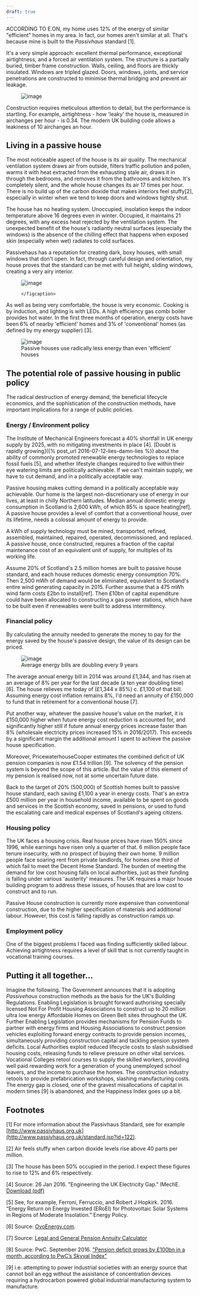 ```yaml
---
draft: true
---
```


ACCORDING TO E.ON, my home uses 12% of the energy of similar "efficient" homes in my area. In fact, our homes aren't similar at all. That's because mine is built to the *Passivhaus* standard [1].

It's a very simple approach: excellent thermal performance, exceptional airtightness, and a forced air ventilation system. The structure is a partially buried, timber frame construction. Walls, ceiling, and floors are thickly insulated. Windows are tripled glazed. Doors, windows, joints, and service penetrations are constructed to minimise thermal bridging and prevent air leakage.

<figure>
    <img src="{{ site.url }}/assets/kingswood-sketchup.png" alt="image" class="img-responsive">
    <figcaption>
    </figcaption>
</figure>


Construction requires meticulous attention to detail, but the performance is startling. For example, airtightness - how 'leaky' the house is, measured in airchanges per hour - is 0.34. The modern UK building code allows a leakiness of 10 airchanges an hour.

## Living in a passive house

The most noticeable aspect of the house is its air quality. The mechanical ventilation system draws air from outside, filters traffic pollution and pollen, warms it with heat extracted from the exhausting stale air, draws it in through the bedrooms, and removes it from the bathrooms and kitchen. It's completely silent, and the whole house changes its air 17 times per hour. There is no build up of the carbon dioxide that makes interiors feel stuffy[2], especially in winter when we tend to keep doors and windows tightly shut.

The house has no heating system. Unoccupied, insolation keeps the indoor temperature above 16 degrees even in winter. Occupied, it maintains  21 degrees, with any excess heat rejected by the ventilation system. The unexpected benefit of the house's radiantly neutral surfaces (especially the windows) is the absence of the chilling effect that happens when exposed skin (especially when wet) radiates to cold surfaces.

Passivehaus has a reputation for creating dark, boxy houses, with small windows that don't open. In fact, through careful design and orientation, my house proves that the standard can be met with full height, sliding windows, creating a very airy interior.

<figure>
    <img src="{{ site.url }}/assets/kingswood-exterior.jpg" alt="image" class="img-responsive">
    <figcaption>

    </figcaption>
</figure>

As well as being very comfortable, the house is very economic. Cooking is by induction, and lighting is with LEDs. A high efficiency gas combi boiler provides hot water. In the first three months of operation, energy costs have been 6% of nearby 'efficient' homes and 3% of 'conventional' homes (as defined by my energy supplier) [3].

<figure>
    <img src="{{ site.url }}/assets/similar-homes-comparison.jpg" alt="image" class="img-responsive">
    <figcaption>
    Passive houses use radically less energy than even 'efficient' houses
    </figcaption>
</figure>


## The potential role of passive housing in public policy

The radical destruction of energy demand, the beneficial lifecycle economics, and the sophistication of the construction methods, have important implications for a range of public policies.

### Energy / Environment policy

The Institute of Mechanical Engineers forecast a 40% shortfall in UK energy supply by 2025, with no mitigating investments in place [4]. [Doubt is rapidly growing]({% post_url 2016-07-12-lies-damn-lies %}) about the ability of commonly promoted renewable energy technologies to replace fossil fuels [5], and whether lifestyle changes required to live within their eye watering limits are politically achievable.  If we can't maintain supply, we have to cut demand, and in a politically acceptable way.

Passive housing makes cutting demand in a politically acceptable way achievable. Our home is the largest non-discretionary use of energy in our lives, at least in chilly Northern latitudes. Median annual domestic energy consumption in Scotland is 2,600 kWh, of which 85% is space heating[ref]. A passive house provides a level of comfort that a conventional house, over its lifetime, needs a colossal amount of energy to provide.

A kWh of supply technology must be mined, transported, refined, assembled, maintained, repaired, operated, decommissioned, and replaced. A passive house, once constructed, requires a fraction of the capital maintenance cost of an equivalent unit of supply, for multiples of its working life.

Assume 20% of Scotland's 2.5 million homes are built to passive house standard, and each house reduces domestic energy consumption 70%. Then 2,500 mWh of demand would be eliminated, equivalent to Scotland's entire wind generating capacity in 2015. Further assume that a 475 mWh wind farm costs £2bn to install[ref]. Then £10bn of capital expenditure could have been allocated to constructing x gas power stations, which have to be built even if renewables were built to address intermittency.

### Financial policy

By calculating the annuity needed to generate the money to pay for the energy saved by the house's passive design, the value of its design can be priced.

<figure>
    <img src="{{ site.url }}/assets/average-gas-and-electric-bills.png" alt="image" class="img-responsive">
    <figcaption>
    Average energy bills are doubling every 9 years
    </figcaption>
</figure>

The average annual energy bill in 2014 was around £1,344, and has risen at an average of 8% per year for the last decade (a ten year doubling time) [6]. The house relieves me today of (£1,344 x 85%) c. £1,100 of that bill. Assuming energy cost inflation remains 8%, I'd need an annuity of £150,000 to fund that in retirement for a conventional house [7].

Put another way, whatever the passive house's value on the market, it is £150,000 higher when future energy cost reduction is accounted for, and significantly higher still if future annual energy prices increase faster than 8% (wholesale electricity prices increased 15% in 2016/2017). This exceeds by a significant margin the additional amount I spent to achieve the passive house specification.

Moreover, PricewaterhouseCooper estimates the combined deficit of UK pension companies is now £1.54 trillion [9]. The solvency of the pension system is beyond the scope of this article. But the value of this element of my pension is realised now, not at some uncertain future date.

Back to the target of 20% (500,000) of Scottish homes built to passive house standard, each saving £1,100 a year in energy costs. That's an extra £500 million per year in household income, available to be spent on goods and services in the Scottish economy, saved in pensions, or used to fund the escalating care and medical expenses of Scotland's ageing citizens.

### Housing policy

The UK faces a housing crisis. Real house prices have risen 150% since 1996, while earnings have risen only a quarter of that. 6 million people face tenure insecurity, with no prospect of buying their own home. 9 million people face soaring rent from private landlords, for homes one third of which fail to meet the Decent Home Standard. The burden of meeting the demand for low cost housing falls on local authorities, just as their funding is falling under various 'austerity' measures. The UK requires a major house building program to address these issues, of houses that are low cost to construct and to run.

Passive House construction is currently more expensive than conventional construction, due to the higher specification of materials and additional labour. However, this cost is falling rapidly as construction ramps up.


### Employment policy

One of the biggest problems I faced was finding sufficiently skilled labour. Achieving airtightness requires a level of skill that is not currently taught in vocational training courses.

## Putting it all together...

Imagine the following. The Government announces that it is adopting *Passivehaus* construction methods as the basis for the UK's Building Regulations. Enabling Legislation is brought forward authorising specially licensed Not For Profit Housing Associations to construct up to 20 million ultra low energy Affordable Homes on Green Belt sites throughout the UK. Further Enabling Legislation provides mechanisms for Pension Funds to partner with energy firms and Housing Associations to construct pension vehicles exploiting forward energy contracts to provide pension incomes, simultaneously providing construction capital and tackling pension system deficits. Local Authorities exploit reduced lifecycle costs to slash subsidised housing costs, releasing funds to relieve pressure on other vital services. Vocational Colleges retool courses to supply the skilled workers, providing well paid rewarding work for a generation of young unemployed school leavers, and the income to purchase the homes. The construction industry retools to provide prefabrication workshops, slashing manufacturing costs. The energy gap is closed, one of the gravest misallocations of capital in modern times [9] is abandoned, and the Happiness Index goes up a bit.


## Footnotes
[1] For more information about the Passivhaus Standard, see for example [http://www.passivhaus.org.uk](http://www.passivhaus.org.uk/standard.jsp?id=122).

[2] Air feels stuffy when carbon dioxide levels rise above 40 parts per million.

[3] The house has been 50% occupied in the period. I expect these figures to rise to 12% and 6% respectively.

[4] Source: 26 Jan 2016. "Engineering the UK Electricity Gap." IMechE. [Download (pdf)](http://www.imeche.org/docs/default-source/1-oscar/reports-policy-statements-and-documents/engineering-the-uk-electricity-gap.pdf?sfvrsn=0)

[5] See, for example, Ferroni, Ferruccio, and Robert J Hopkirk. 2016. “Energy Return on Energy Invested (ERoEI) for Photovoltaic Solar Systems in Regions of Moderate Insolation.” Energy Policy.

[6] Source: [OvoEnergy.com](https://www.ovoenergy.com/guides/energy-guides/the-average-gas-bill-average-electricity-bill-compared.html).

[7] Source: [Legal and General Pension Annuity Calculator](https://www10.landg.com/eap/RetirementIncomeCalculator)

[8] Source: PwC. September 2016. ["Pension deficit grows by £100bn in a month, according to PwC’s Skyval Index"](http://pwc.blogs.com/press_room/2016/08/pension-deficit-grows-by-100bn-in-a-month-according-to-pwcs-skyval-index-.html)

[9] i.e. attempting to power industrial societies with an energy source that cannot boil an egg without the assistance of concentration devices requiring a hydrocarbon powered global industrial manufacturing system to manufacture.
